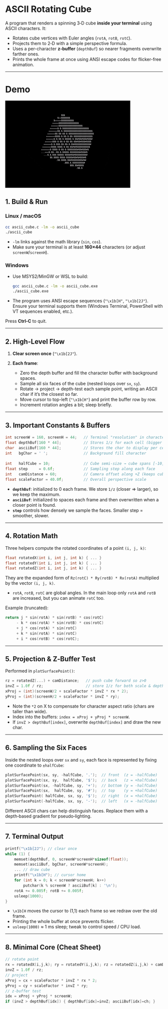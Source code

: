 # ASCII Rotating Cube

A program that renders a spinning 3‑D cube **inside your terminal** using ASCII characters. It:

* Rotates cube vertices with Euler angles (`rotA`, `rotB`, `rotC`).
* Projects them to 2‑D with a simple perspective formula.
* Uses a per-character **z‑buffer** (`depthBuf`) so nearer fragments overwrite farther ones.
* Prints the whole frame at once using ANSI escape codes for flicker-free animation.

---

# Demo

![Demo](../assets/terminal_cube.gif)

## 1. Build & Run

### Linux / macOS

```bash
cc ascii_cube.c -lm -o ascii_cube
./ascii_cube
```

* `-lm` links against the math library (`sin`, `cos`).
* Make sure your terminal is at least **160×44** characters (or adjust `screenW`/`screenH`).

### Windows

* Use MSYS2/MinGW or WSL to build:

  ```bash
  gcc ascii_cube.c -lm -o ascii_cube.exe
  ./ascii_cube.exe
  ```
* The program uses ANSI escape sequences (`"\x1b[H"`, `"\x1b[2J"`). Ensure your terminal supports them (Windows Terminal, PowerShell with VT sequences enabled, etc.).

Press **Ctrl‑C** to quit.

---

## 2. High-Level Flow

1. **Clear screen once** (`"\x1b[2J"`).
2. **Each frame**:

   * Zero the depth buffer and fill the character buffer with background spaces.
   * Sample all six faces of the cube (nested loops over `sx`, `sy`).
   * Rotate → project → depth-test each sample point, writing an ASCII char if it’s the closest so far.
   * Move cursor to top-left (`"\x1b[H"`) and print the buffer row by row.
   * Increment rotation angles a bit; sleep briefly.

---

## 3. Important Constants & Buffers

```c
int screenW = 160, screenH = 44;   // Terminal "resolution" in characters
float depthBuf[160 * 44];          // Stores 1/z for each cell (bigger = closer)
char  asciiBuf[160 * 44];          // Stores the char to display per cell
int   bgChar = ' ';                // Background fill character

int   halfCube = 10;               // Cube semi-size → cube spans [-10, +10]
float step     = 0.6f;             // Sampling step along each face
int   camDistance = 60;            // Camera offset along +Z (keeps cube in front)
float scaleFactor = 40.0f;         // Overall perspective scale
```

* **`depthBuf`**: initialized to 0 each frame. We store `1/z` (closer => larger), so we keep the maximum.
* **`asciiBuf`**: initialized to spaces each frame and then overwritten when a closer point is found.
* **`step`** controls how densely we sample the faces. Smaller step = smoother, slower.

---

## 4. Rotation Math

Three helpers compute the rotated coordinates of a point `(i, j, k)`:

```c
float rotatedX(int i, int j, int k) { ... }
float rotatedY(int i, int j, int k) { ... }
float rotatedZ(int i, int j, int k) { ... }
```

They are the expanded form of `Rz(rotC) * Ry(rotB) * Rx(rotA)` multiplied by the vector `(i, j, k)`.

* `rotA`, `rotB`, `rotC` are global angles. In the main loop only `rotA` and `rotB` are increased, but you can animate `rotC` too.

Example (truncated):

```c
return j * sin(rotA) * sin(rotB) * cos(rotC)
     - k * cos(rotA) * sin(rotB) * cos(rotC)
     + j * cos(rotA) * sin(rotC)
     + k * sin(rotA) * sin(rotC)
     + i * cos(rotB) * cos(rotC);
```

---

## 5. Projection & Z‑Buffer Test

Performed in `plotSurfacePoint()`:

```c
rz = rotatedZ(...) + camDistance;   // push cube forward so z>0
invZ = 1.0f / rz;                   // store 1/z for both scale & depth test
xProj = (int)(screenW/2 + scaleFactor * invZ * rx * 2);
yProj = (int)(screenH/2 + scaleFactor * invZ * ry);
```

* Note the `*2` on X to compensate for character aspect ratio (chars are taller than wide).
* Index into the buffers: `index = xProj + yProj * screenW`.
* If `invZ > depthBuf[index]`, overwrite `depthBuf[index]` and draw the new char.

---

## 6. Sampling the Six Faces

Inside the nested loops over `sx` and `sy`, each face is represented by fixing one coordinate to `±halfCube`:

```c
plotSurfacePoint(sx, sy, -halfCube, '.');  // front  (z = -halfCube)
plotSurfacePoint(sx, sy,  halfCube, '$');  // back   (z = +halfCube)
plotSurfacePoint(sx, -halfCube, sy, '+');  // bottom (y = -halfCube)
plotSurfacePoint(sx,  halfCube, sy, '#');  // top    (y = +halfCube)
plotSurfacePoint( halfCube, sx, sy, '$');  // right  (x = +halfCube)
plotSurfacePoint(-halfCube, sx, sy, '-');  // left   (x = -halfCube)
```

Different ASCII chars can help distinguish faces. Replace them with a depth‑based gradient for pseudo‑lighting.

---

## 7. Terminal Output

```c
printf("\x1b[2J"); // clear once
while (1) {
    memset(depthBuf, 0, screenW*screenH*sizeof(float));
    memset(asciiBuf, bgChar, screenW*screenH);
    ... // draw cube
    printf("\x1b[H"); // cursor home
    for (int k = 0; k < screenW*screenH; k++)
        putchar(k % screenW ? asciiBuf[k] : '\n');
    rotA += 0.005f; rotB += 0.005f;
    usleep(1000);
}
```

* `\x1b[H` moves the cursor to (1,1) each frame so we redraw over the old frame.
* Printing the whole buffer at once prevents flicker.
* `usleep(1000)` ≈ 1 ms sleep; tweak to control speed / CPU load.

---

## 8. Minimal Core (Cheat Sheet)

```c
// rotate point
rx = rotatedX(i,j,k); ry = rotatedY(i,j,k); rz = rotatedZ(i,j,k) + camDistance;
invZ = 1.0f / rz;
// project
xProj = cx + scaleFactor * invZ * rx * 2;
yProj = cy + scaleFactor * invZ * ry;
// z-buffer test
idx = xProj + yProj * screenW;
if (invZ > depthBuf[idx]) { depthBuf[idx]=invZ; asciiBuf[idx]=ch; }
```